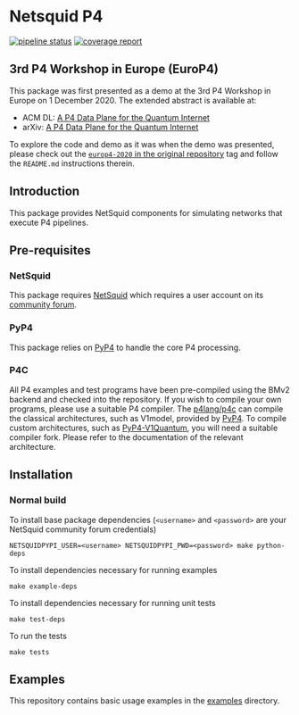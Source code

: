 # Netsquid P4

[![pipeline
status](https://gitlab.tudelft.nl/qp4/netsquid-p4/badges/main/pipeline.svg)](https://gitlab.tudelft.nl/qp4/netsquid-p4/commits/main)
[![coverage
report](https://gitlab.tudelft.nl/qp4/netsquid-p4/badges/main/coverage.svg)](https://gitlab.tudelft.nl/qp4/netsquid-p4/commits/main)

## 3rd P4 Workshop in Europe (EuroP4)

This package was first presented as a demo at the 3rd P4 Workshop in Europe on 1 December 2020. The
extended abstract is available at:
- ACM DL: [A P4 Data Plane for the Quantum Internet](https://dl.acm.org/doi/10.1145/3426744.3431321)
- arXiv: [A P4 Data Plane for the Quantum Internet](https://arxiv.org/abs/2010.11263)

To explore the code and demo as it was when the demo was presented, please check out the
[`europ4-2020` in the original
repository](https://gitlab.com/softwarequtech/netsquid-snippets/netsquid-qp4/-/tree/europ4-2020) tag
and follow the `README.md` instructions therein.

## Introduction

This package provides NetSquid components for simulating networks that execute P4 pipelines.

## Pre-requisites

### NetSquid

This package requires [NetSquid](https://netsquid.org/) which requires a user account on its
[community forum](https://forum.netsquid.org/ucp.php?mode=register).

### PyP4

This package relies on [PyP4](https://gitlab.tudelft.nl/qp4/pyp4) to handle the core P4 processing.

### P4C

All P4 examples and test programs have been pre-compiled using the BMv2 backend and checked into the
repository. If you wish to compile your own programs, please use a suitable P4 compiler. The
[p4lang/p4c](https://github.com/p4lang/p4c) can compile the classical architectures, such as
V1model, provided by [PyP4](https://gitlab.tudelft.nl/qp4/pyp4). To compile custom architectures,
such as [PyP4-V1Quantum](https://gitlab.tudelft.nl/qp4/pyp4-v1quantum), you will need a suitable
compiler fork. Please refer to the documentation of the relevant architecture.

## Installation

### Normal build

To install base package dependencies (`<username>` and `<password>` are your NetSquid community
forum credentials)
```
NETSQUIDPYPI_USER=<username> NETSQUIDPYPI_PWD=<password> make python-deps
```

To install dependencies necessary for running examples
```
make example-deps
```

To install dependencies necessary for running unit tests
```
make test-deps
```

To run the tests
```
make tests
```

## Examples

This repository contains basic usage examples in the [examples](examples) directory.
